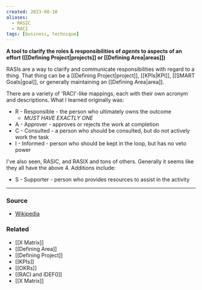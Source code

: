 ```yaml
---
created: 2023-08-10
aliases:
  - RASIC
  - RACI
tags: [business, technique]
---
```

**A tool to clarify the roles & responsibilities of *agents* to aspects of an effort ([[Defining Project|projects]] or [[Defining Area|areas]])**

RASIs are a way to clarify and communicate responsibilities with regard to a thing. That thing can be a [[Defining Project|project]], [[KPIs|KPI]], [[SMART Goals|goal]], or generally maintaining an [[Defining Area|area]].

There are a variety of 'RACI'-like mappings, each with their own acronym and descriptions. What I learned originally was:

- R - Responsible - the person who ultimately owns the outcome 
	- *MUST HAVE EXACTLY ONE*
- A - Approver - approves or rejects the work at completion
- C - Consulted - a person who should be consulted, but do not actively work the task
- I - Informed - person who should be kept in the loop, but has no veto power

I've also seen, RASIC, and RASIX and tons of others. Generally it seems like they all have the above 4. Additions include:
- S - Supporter - person who provides resources to assist in the activity

---
### Source
- [Wikipedia](https://en.wikipedia.org/wiki/Responsibility_assignment_matrix)

### Related
- [[X Matrix]]
- [[Defining Area]]
- [[Defining Project]]
- [[KPIs]]
- [[OKRs]]
- [[RACI and IDEF0]]
- [[X Matrix]]
 